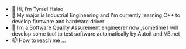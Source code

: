 - 👋 Hi, I’m Tyrael Hsiao
- 👀 My major is Industrial Engineering and I'm currently learning C++ to develop firmware and hardware driver  
- 💞️ I’m a Software Quality Assurement engineerer now  ,sometime I will develop some tool to test software automatically by Autoit and VB.net
- 📫 How to reach me ...

